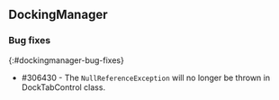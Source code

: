 ## DockingManager

### Bug fixes
{:#dockingmanager-bug-fixes}

* \#306430 - The `NullReferenceException` will no longer be thrown in DockTabControl class.